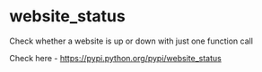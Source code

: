 # website_status
Check whether a website is up or down with just one function call

Check here - https://pypi.python.org/pypi/website_status
